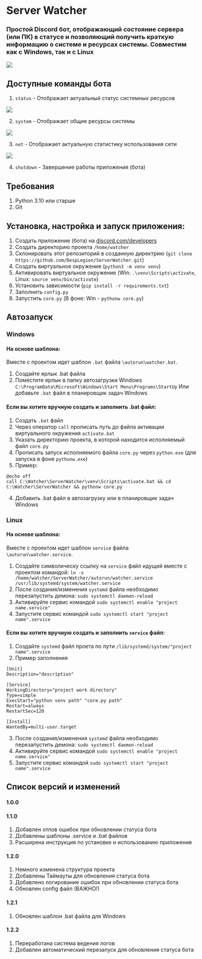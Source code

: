 # Server Watcher

### Простой Discord бот, отображающий состояние сервера (или ПК) в статусе и позволяющий получить краткую информацию о системе и ресурсах системы. Совместим как с Windows, так и с Linux

![](https://i.ibb.co/yN0WFYG/watchers.jpg)

## Доступные команды бота
1) `status` - Отображает актуальный статус системных ресурсов

![](https://i.ibb.co/tm3bzm2/sys-status.jpg)

2) `system` - Отображает общие ресурсы системы

![](https://i.ibb.co/vv4Ht6X/Sys-info.jpg)

3) `net` - Отображает актуальную статистику использования сети

![](https://i.ibb.co/vVdqhxw/net-status.jpg)

4) `shutdown` - Завершение работы приложения (бота)

## Требования
1) Python 3.10 или старше
2) Git

## Установка, настройка и запуск приложения:
1) Создать приложение (бота) на [discord.com/developers](https://discord.com/developers/applications/)
2) Создать директорию проекта `/home/watcher`
3) Склонировать этот репозиторий в созданную директрию (`git clone https://github.com/DespLegion/ServerWatcher.git`)
4) Создать виртуальное окружение (`python3 -m venv venv`)
5) Активировать виртуальное окружение (Win: `.\venv\Scripts\activate`, Linux: `source venv/bin/activate`)
6) Установить зависимости (`pip install -r requirements.txt`)
7) Заполнить `config.py`
8) Запустить `core.py` (В фоне: Win - `pythonw core.py`)

## Автозапуск
### Windows

#### На основе шаблона:

Вместе с проектом идет шаблон `.bat` файла `\autorun\watcher.bat`.
1) Создайте ярлык .bat файла
2) Поместите ярлык в папку автозагрузки Windows `C:\ProgramData\Microsoft\Windows\Start Menu\Programs\StartUp`
Или добавьте `.bat` файл в планировщик задач Windows

#### Если вы хотите вручную создать и заполнить .bat файл:
1) Создать `.bat` файл
2) Через оператор `call` прописать путь до файла активации виртуального окружения `activate.bat`
3) Указать директорию проекта, в которой находится исполняемый файл `core.py`
4) Прописать запуск исполняемого файла `core.py` через `python.exe` (для запуска в фоне `pythonw.exe`)
5) Пример: 
```
@echo off
call C:\Watcher\ServerWatcher\venv\Scripts\activate.bat && cd C:\Watcher\ServerWatcher && pythonw core.py
```
4) Добавить .bat файл в автозагрузку или в планировщик задач Windows

### Linux

#### На основе шаблона:
Вместе с проектом идет шаблон `service` файла `\autorun\watcher.service`. 
1) Создайте символическу ссылку на `service` файл идущий вместе с проектом командой: `ln -s /home/watcher/ServerWatcher/autorun/watcher.service /usr/lib/systemd/system/watcher.service`
2) После создания/изменения `systemd` файла необходимо перезапустить демона: `sudo systemctl daemon-reload`
3) Активируйте сервис командой `sudo systemctl enable "project name.service"`
4) Запустите сервис командой `sudo systemctl start "project name".service`

#### Если вы хотите вручную создать и заполнить `service` файл:
1) Создайте `systemd` файл проета по пути `/lib/systemd/system/"project name".service`
2) Пример заполнения 
``` 
[Unit]
Description="description"

[Service]
WorkingDirectory="project work directory"
Type=simple
ExecStart="python venv path" "core.py path"
Restart=always
RestartSec=120

[Install]
WantedBy=multi-user.target
```
3) После создания/изменения `systemd` файла необходимо перезапустить демона: `sudo systemctl daemon-reload`
4) Активируйте сервис командой `sudo systemctl enable "project name.service"`
5) Запустите сервис командой `sudo systemctl start "project name".service`

## Список версий и изменений
#### 1.0.0

#### 1.1.0
1) Добавлен отлов ошибок при обновлении статуса бота
2) Добавлены шаблоны .service и .bat файлов
3) Расширена инструкция по установке и использованию приложения

#### 1.2.0
1) Немного изменена структура проекта
2) Добавлены Таймауты для обновления статуса бота
3) Добавлено логирование ошибок при обновлении статуса бота
4) Обновлен config файл (ВАЖНО!)

#### 1.2.1
1) Обновлен шаблон .bat файла для Windows

#### 1.2.2
1) Переработана система ведения логов
2) Добавлен автоматический перезапуск для обновления статуса бота